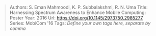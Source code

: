> Authors: S. Eman Mahmoodi, K. P. Subbalakshmi, R. N. Uma
> Title: Harnessing Spectrum Awareness to Enhance Mobile Computing: Poster
> Year: 2016
> Url: https://doi.org/10.1145/2973750.2985277
> Series: MobiCom '16
> Tags: *Define your own tags here, separate by comma*